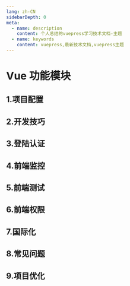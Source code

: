 ```yaml
---
lang: zh-CN
sidebarDepth: 0
meta:
  - name: description
    content: 个人总结的vuepress学习技术文档-主题
  - name: keywords
    content: vuepress,最新技术文档,vuepress主题
---
```


# Vue 功能模块

## 1.项目配置

## 2.开发技巧

## 3.登陆认证

## 4.前端监控

## 5.前端测试

## 6.前端权限

## 7.国际化

## 8.常见问题

## 9.项目优化
